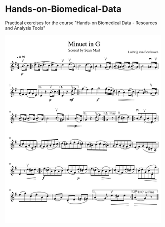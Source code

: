 # Hands-on-Biomedical-Data
Practical exercises for the course "Hands-on Biomedical Data - Resources and Analysis Tools"


![Image](x.png)